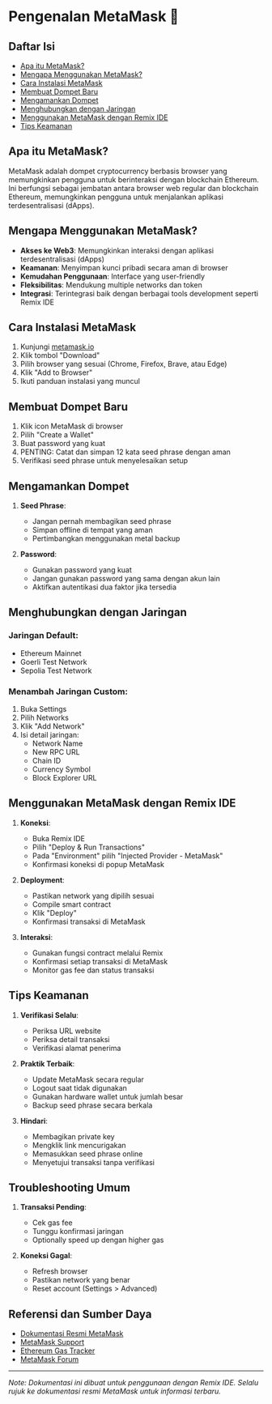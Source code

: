 # Pengenalan MetaMask 🦊

## Daftar Isi
- [Apa itu MetaMask?](#apa-itu-metamask)
- [Mengapa Menggunakan MetaMask?](#mengapa-menggunakan-metamask)
- [Cara Instalasi MetaMask](#cara-instalasi-metamask)
- [Membuat Dompet Baru](#membuat-dompet-baru)
- [Mengamankan Dompet](#mengamankan-dompet)
- [Menghubungkan dengan Jaringan](#menghubungkan-dengan-jaringan)
- [Menggunakan MetaMask dengan Remix IDE](#menggunakan-metamask-dengan-remix-ide)
- [Tips Keamanan](#tips-keamanan)

## Apa itu MetaMask?
MetaMask adalah dompet cryptocurrency berbasis browser yang memungkinkan pengguna untuk berinteraksi dengan blockchain Ethereum. Ini berfungsi sebagai jembatan antara browser web regular dan blockchain Ethereum, memungkinkan pengguna untuk menjalankan aplikasi terdesentralisasi (dApps).

## Mengapa Menggunakan MetaMask?
- **Akses ke Web3**: Memungkinkan interaksi dengan aplikasi terdesentralisasi (dApps)
- **Keamanan**: Menyimpan kunci pribadi secara aman di browser
- **Kemudahan Penggunaan**: Interface yang user-friendly
- **Fleksibilitas**: Mendukung multiple networks dan token
- **Integrasi**: Terintegrasi baik dengan berbagai tools development seperti Remix IDE

## Cara Instalasi MetaMask
1. Kunjungi [metamask.io](https://metamask.io/)
2. Klik tombol "Download"
3. Pilih browser yang sesuai (Chrome, Firefox, Brave, atau Edge)
4. Klik "Add to Browser"
5. Ikuti panduan instalasi yang muncul

## Membuat Dompet Baru
1. Klik icon MetaMask di browser
2. Pilih "Create a Wallet"
3. Buat password yang kuat
4. PENTING: Catat dan simpan 12 kata seed phrase dengan aman
5. Verifikasi seed phrase untuk menyelesaikan setup

## Mengamankan Dompet
1. **Seed Phrase**:
   - Jangan pernah membagikan seed phrase
   - Simpan offline di tempat yang aman
   - Pertimbangkan menggunakan metal backup

2. **Password**:
   - Gunakan password yang kuat
   - Jangan gunakan password yang sama dengan akun lain
   - Aktifkan autentikasi dua faktor jika tersedia

## Menghubungkan dengan Jaringan
### Jaringan Default:
- Ethereum Mainnet
- Goerli Test Network
- Sepolia Test Network

### Menambah Jaringan Custom:
1. Buka Settings
2. Pilih Networks
3. Klik "Add Network"
4. Isi detail jaringan:
   - Network Name
   - New RPC URL
   - Chain ID
   - Currency Symbol
   - Block Explorer URL

## Menggunakan MetaMask dengan Remix IDE
1. **Koneksi**:
   - Buka Remix IDE
   - Pilih "Deploy & Run Transactions"
   - Pada "Environment" pilih "Injected Provider - MetaMask"
   - Konfirmasi koneksi di popup MetaMask

2. **Deployment**:
   - Pastikan network yang dipilih sesuai
   - Compile smart contract
   - Klik "Deploy"
   - Konfirmasi transaksi di MetaMask

3. **Interaksi**:
   - Gunakan fungsi contract melalui Remix
   - Konfirmasi setiap transaksi di MetaMask
   - Monitor gas fee dan status transaksi

## Tips Keamanan
1. **Verifikasi Selalu**:
   - Periksa URL website
   - Periksa detail transaksi
   - Verifikasi alamat penerima

2. **Praktik Terbaik**:
   - Update MetaMask secara regular
   - Logout saat tidak digunakan
   - Gunakan hardware wallet untuk jumlah besar
   - Backup seed phrase secara berkala

3. **Hindari**:
   - Membagikan private key
   - Mengklik link mencurigakan
   - Memasukkan seed phrase online
   - Menyetujui transaksi tanpa verifikasi

## Troubleshooting Umum
1. **Transaksi Pending**:
   - Cek gas fee
   - Tunggu konfirmasi jaringan
   - Optionally speed up dengan higher gas

2. **Koneksi Gagal**:
   - Refresh browser
   - Pastikan network yang benar
   - Reset account (Settings > Advanced)

## Referensi dan Sumber Daya
- [Dokumentasi Resmi MetaMask](https://docs.metamask.io/)
- [MetaMask Support](https://support.metamask.io/)
- [Ethereum Gas Tracker](https://etherscan.io/gastracker)
- [MetaMask Forum](https://community.metamask.io/)

---
*Note: Dokumentasi ini dibuat untuk penggunaan dengan Remix IDE. Selalu rujuk ke dokumentasi resmi MetaMask untuk informasi terbaru.*